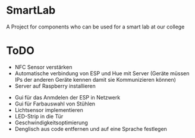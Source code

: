# SmartLab

A Project for components who can be used for a smart lab at our college

# ToDO

+ NFC Sensor verstärken
+ Automatische verbindung von ESP und Hue mit Server (Geräte müssen IPs der anderen Geräte kennen damit sie Kommunizieren können)
+ Server auf Raspberry installieren
- Gui für das Anmdelen der ESP in Netzwerk
- Gui für Farbauswahl von Stühlen
- Lichtsensor implementieren
- LED-Strip in die Tür
- Geschwindigkeitsoptimierung 
- Denglisch aus code entfernen und auf eine Sprache festlegen
